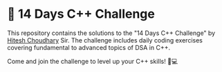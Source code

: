 # 🌟 **14 Days C++ Challenge**

This repository contains the solutions to the "14 Days C++ Challenge" by [Hitesh Choudhary](https://www.linkedin.com/in/hiteshchoudhary/) Sir. The challenge includes daily coding exercises covering fundamental to advanced topics of DSA in C++.

Come and join the challenge to level up your C++ skills! 🚀💻
